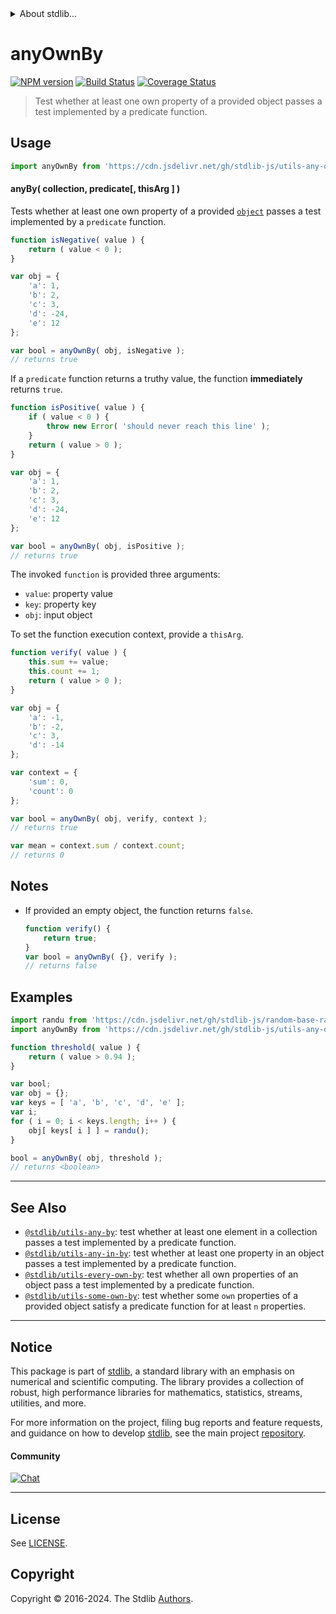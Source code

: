<!--

@license Apache-2.0

Copyright (c) 2024 The Stdlib Authors.

Licensed under the Apache License, Version 2.0 (the "License");
you may not use this file except in compliance with the License.
You may obtain a copy of the License at

   http://www.apache.org/licenses/LICENSE-2.0

Unless required by applicable law or agreed to in writing, software
distributed under the License is distributed on an "AS IS" BASIS,
WITHOUT WARRANTIES OR CONDITIONS OF ANY KIND, either express or implied.
See the License for the specific language governing permissions and
limitations under the License.

-->


<details>
  <summary>
    About stdlib...
  </summary>
  <p>We believe in a future in which the web is a preferred environment for numerical computation. To help realize this future, we've built stdlib. stdlib is a standard library, with an emphasis on numerical and scientific computation, written in JavaScript (and C) for execution in browsers and in Node.js.</p>
  <p>The library is fully decomposable, being architected in such a way that you can swap out and mix and match APIs and functionality to cater to your exact preferences and use cases.</p>
  <p>When you use stdlib, you can be absolutely certain that you are using the most thorough, rigorous, well-written, studied, documented, tested, measured, and high-quality code out there.</p>
  <p>To join us in bringing numerical computing to the web, get started by checking us out on <a href="https://github.com/stdlib-js/stdlib">GitHub</a>, and please consider <a href="https://opencollective.com/stdlib">financially supporting stdlib</a>. We greatly appreciate your continued support!</p>
</details>

# anyOwnBy

[![NPM version][npm-image]][npm-url] [![Build Status][test-image]][test-url] [![Coverage Status][coverage-image]][coverage-url] <!-- [![dependencies][dependencies-image]][dependencies-url] -->

> Test whether at least one own property of a provided object passes a test implemented by a predicate function.

<!-- Section to include introductory text. Make sure to keep an empty line after the intro `section` element and another before the `/section` close. -->

<section class="intro">

</section>

<!-- /.intro -->

<!-- Package usage documentation. -->



<section class="usage">

## Usage

```javascript
import anyOwnBy from 'https://cdn.jsdelivr.net/gh/stdlib-js/utils-any-own-by@v0.1.1-deno/mod.js';
```

#### anyBy( collection, predicate\[, thisArg ] )

Tests whether at least one own property of a provided [`object`][mdn-object] passes a test implemented by a `predicate` function.

```javascript
function isNegative( value ) {
    return ( value < 0 );
}

var obj = {
    'a': 1,
    'b': 2,
    'c': 3,
    'd': -24,
    'e': 12
};

var bool = anyOwnBy( obj, isNegative );
// returns true
```

If a `predicate` function returns a truthy value, the function **immediately** returns `true`.

```javascript
function isPositive( value ) {
    if ( value < 0 ) {
        throw new Error( 'should never reach this line' );
    }
    return ( value > 0 );
}

var obj = {
    'a': 1,
    'b': 2,
    'c': 3,
    'd': -24,
    'e': 12
};

var bool = anyOwnBy( obj, isPositive );
// returns true
```

The invoked `function` is provided three arguments:

-   `value`: property value
-   `key`: property key
-   `obj`: input object

To set the function execution context, provide a `thisArg`.

```javascript
function verify( value ) {
    this.sum += value;
    this.count += 1;
    return ( value > 0 );
}

var obj = {
    'a': -1,
    'b': -2,
    'c': 3,
    'd': -14
};

var context = {
    'sum': 0,
    'count': 0
};

var bool = anyOwnBy( obj, verify, context );
// returns true

var mean = context.sum / context.count;
// returns 0
```

</section>

<!-- /.usage -->

<!-- Package usage notes. Make sure to keep an empty line after the `section` element and another before the `/section` close. -->

<section class="notes">

## Notes

-   If provided an empty object, the function returns `false`.

    ```javascript
    function verify() {
        return true;
    }
    var bool = anyOwnBy( {}, verify );
    // returns false
    ```

</section>

<!-- /.notes -->

<!-- Package usage examples. -->

<section class="examples">

## Examples

<!-- eslint no-undef: "error" -->

```javascript
import randu from 'https://cdn.jsdelivr.net/gh/stdlib-js/random-base-randu@deno/mod.js';
import anyOwnBy from 'https://cdn.jsdelivr.net/gh/stdlib-js/utils-any-own-by@v0.1.1-deno/mod.js';

function threshold( value ) {
    return ( value > 0.94 );
}

var bool;
var obj = {};
var keys = [ 'a', 'b', 'c', 'd', 'e' ];
var i;
for ( i = 0; i < keys.length; i++ ) {
    obj[ keys[ i ] ] = randu();
}

bool = anyOwnBy( obj, threshold );
// returns <boolean>
```

</section>

<!-- /.examples -->

<!-- Section to include cited references. If references are included, add a horizontal rule *before* the section. Make sure to keep an empty line after the `section` element and another before the `/section` close. -->

<section class="references">

</section>

<!-- /.references -->

<!-- Section for related `stdlib` packages. Do not manually edit this section, as it is automatically populated. -->

<section class="related">

* * *

## See Also

-   <span class="package-name">[`@stdlib/utils-any-by`][@stdlib/utils/any-by]</span><span class="delimiter">: </span><span class="description">test whether at least one element in a collection passes a test implemented by a predicate function.</span>
-   <span class="package-name">[`@stdlib/utils-any-in-by`][@stdlib/utils/any-in-by]</span><span class="delimiter">: </span><span class="description">test whether at least one property in an object passes a test implemented by a predicate function.</span>
-   <span class="package-name">[`@stdlib/utils-every-own-by`][@stdlib/utils/every-own-by]</span><span class="delimiter">: </span><span class="description">test whether all own properties of an object pass a test implemented by a predicate function.</span>
-   <span class="package-name">[`@stdlib/utils-some-own-by`][@stdlib/utils/some-own-by]</span><span class="delimiter">: </span><span class="description">test whether some `own` properties of a provided object satisfy a predicate function for at least `n` properties.</span>

</section>

<!-- /.related -->

<!-- Section for all links. Make sure to keep an empty line after the `section` element and another before the `/section` close. -->


<section class="main-repo" >

* * *

## Notice

This package is part of [stdlib][stdlib], a standard library with an emphasis on numerical and scientific computing. The library provides a collection of robust, high performance libraries for mathematics, statistics, streams, utilities, and more.

For more information on the project, filing bug reports and feature requests, and guidance on how to develop [stdlib][stdlib], see the main project [repository][stdlib].

#### Community

[![Chat][chat-image]][chat-url]

---

## License

See [LICENSE][stdlib-license].


## Copyright

Copyright &copy; 2016-2024. The Stdlib [Authors][stdlib-authors].

</section>

<!-- /.stdlib -->

<!-- Section for all links. Make sure to keep an empty line after the `section` element and another before the `/section` close. -->

<section class="links">

[npm-image]: http://img.shields.io/npm/v/@stdlib/utils-any-own-by.svg
[npm-url]: https://npmjs.org/package/@stdlib/utils-any-own-by

[test-image]: https://github.com/stdlib-js/utils-any-own-by/actions/workflows/test.yml/badge.svg?branch=v0.1.1
[test-url]: https://github.com/stdlib-js/utils-any-own-by/actions/workflows/test.yml?query=branch:v0.1.1

[coverage-image]: https://img.shields.io/codecov/c/github/stdlib-js/utils-any-own-by/main.svg
[coverage-url]: https://codecov.io/github/stdlib-js/utils-any-own-by?branch=main

<!--

[dependencies-image]: https://img.shields.io/david/stdlib-js/utils-any-own-by.svg
[dependencies-url]: https://david-dm.org/stdlib-js/utils-any-own-by/main

-->

[chat-image]: https://img.shields.io/gitter/room/stdlib-js/stdlib.svg
[chat-url]: https://app.gitter.im/#/room/#stdlib-js_stdlib:gitter.im

[stdlib]: https://github.com/stdlib-js/stdlib

[stdlib-authors]: https://github.com/stdlib-js/stdlib/graphs/contributors

[umd]: https://github.com/umdjs/umd
[es-module]: https://developer.mozilla.org/en-US/docs/Web/JavaScript/Guide/Modules

[deno-url]: https://github.com/stdlib-js/utils-any-own-by/tree/deno
[deno-readme]: https://github.com/stdlib-js/utils-any-own-by/blob/deno/README.md
[umd-url]: https://github.com/stdlib-js/utils-any-own-by/tree/umd
[umd-readme]: https://github.com/stdlib-js/utils-any-own-by/blob/umd/README.md
[esm-url]: https://github.com/stdlib-js/utils-any-own-by/tree/esm
[esm-readme]: https://github.com/stdlib-js/utils-any-own-by/blob/esm/README.md
[branches-url]: https://github.com/stdlib-js/utils-any-own-by/blob/main/branches.md

[stdlib-license]: https://raw.githubusercontent.com/stdlib-js/utils-any-own-by/main/LICENSE

[mdn-object]: https://developer.mozilla.org/en-US/docs/Web/JavaScript/Reference/Global_Objects/Object

<!-- <related-links> -->

[@stdlib/utils/any-by]: https://github.com/stdlib-js/utils-any-by/tree/deno

[@stdlib/utils/any-in-by]: https://github.com/stdlib-js/utils-any-in-by/tree/deno

[@stdlib/utils/every-own-by]: https://github.com/stdlib-js/utils-every-own-by/tree/deno

[@stdlib/utils/some-own-by]: https://github.com/stdlib-js/utils-some-own-by/tree/deno

<!-- </related-links> -->

</section>

<!-- /.links -->
